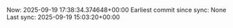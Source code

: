 Now: 2025-09-19 17:38:34.374648+00:00 Earliest commit since sync: None Last sync: 2025-09-19 15:03:20+00:00
